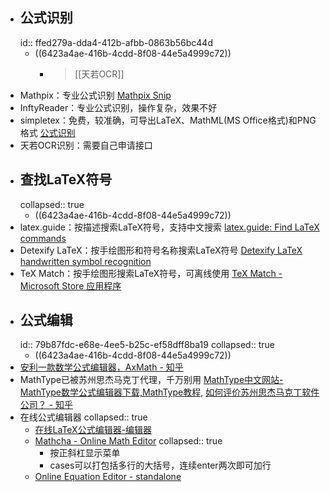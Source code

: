 - ## 公式识别
  id:: ffed279a-dda4-412b-afbb-0863b56bc44d
	- ((6423a4ae-416b-4cdd-8f08-44e5a4999c72))
		- >[[天若OCR]]
- Mathpix：专业公式识别 [Mathpix Snip](https://mathpix.com/)
- InftyReader：专业公式识别，操作复杂，效果不好
- simpletex：免费，较准确，可导出LaTeX、MathML(MS Office格式)和PNG格式 [公式识别](https://simpletex.cn/ai/latex_ocr)
- 天若OCR识别：需要自己申请接口
- ## 查找LaTeX符号
  collapsed:: true
	- ((6423a4ae-416b-4cdd-8f08-44e5a4999c72))
- latex.guide：按描述搜索LaTeX符号，支持中文搜索 [latex.guide: Find LaTeX commands](https://latex.guide/)
- Detexify LaTeX：按手绘图形和符号名称搜索LaTeX符号 [Detexify LaTeX handwritten symbol recognition](http://detexify.kirelabs.org/classify.html)
- TeX Match：按手绘图形搜索LaTeX符号，可离线使用 [TeX Match - Microsoft Store 应用程序](https://apps.microsoft.com/store/detail/tex-match/9NMKBC3RSKS6?hl=zh-cn&gl=cn)
- ## 公式编辑
  id:: 79b87fdc-e68e-4ee5-b25c-ef58dff8ba19
  collapsed:: true
	- ((6423a4ae-416b-4cdd-8f08-44e5a4999c72))
- [安利一款数学公式编辑器，AxMath - 知乎](https://zhuanlan.zhihu.com/p/25044063)
- MathType已被苏州思杰马克丁代理，千万别用 [MathType中文网站-MathType数学公式编辑器下载,MathType教程](https://www.mathtype.cn/), [如何评价苏州思杰马克丁软件公司？ - 知乎](https://www.zhihu.com/question/46746200/answer/961889825?utm_id=0)
- 在线公式编辑器
  collapsed:: true
	- [在线LaTeX公式编辑器-编辑器](https://www.latexlive.com/home##)
	- [Mathcha - Online Math Editor](https://www.mathcha.io/)
	  collapsed:: true
		- 按正斜杠显示菜单
		- cases可以打包括多行的大括号，连续enter两次即可加行
	- [Online Equation Editor - standalone](https://www.codecogs.com/latex/eqneditor.php?lang=zh-cn&utm_source=wechat_session&utm_medium=social&utm_oi=903663640190803968)
